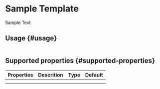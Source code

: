 # Sample Template

Sample Text

## Usage {#usage}

```text

```

## Supported properties {#supported-properties}

| Properties | Descrition | Type | Default |
| :--- | :--- | :--- | :--- |
|  |  |  |  |
|  |  |  |  |



